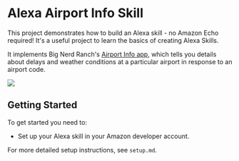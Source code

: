 # Alexa Airport Info Skill

This project demonstrates how to build an Alexa skill - no Amazon Echo required! It's a useful project to learn the basics of creating Alexa Skills.

It implements Big Nerd Ranch's [Airport Info app](https://github.com/bignerdranch/alexa-airportinfo), which tells you details about delays and weather conditions at a particular airport in response to an airport code.

![](https://cdn.glitch.com/681cc882-059d-4b05-a1f6-6cbc099cc79c%2FalexaSkillGIF.gif)

## Getting Started
To get started you need to:
- Set up your Alexa skill in your Amazon developer account.

For more detailed setup instructions, see `setup.md`.